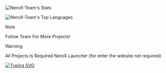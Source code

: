 
![NeroX-Team's Stats](https://github-readme-stats.vercel.app/api?username=NeroX-Team&theme=blue-green&show_icons=true&hide_border=false&count_private=false)

![NeroX-Team's Top Languages](https://github-readme-stats.vercel.app/api/top-langs/?username=NeroX-Team&theme=blue-green&show_icons=true&hide_border=false&layout=compact)

> [!NOTE]
> Follow Team For More Projects!

> [!WARNING]
> All Projects Is Required NeroX Launcher (for enter the website not required)

[![Typing SVG](https://readme-typing-svg.demolab.com?font=Fira+Code&pause=928&color=0600F7&width=435&lines=NeroX+Team;The+Best+Persian+Team)](https://github.com/NeroX-Team)
